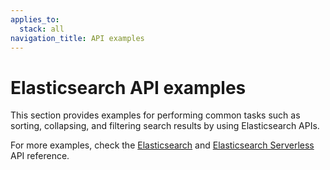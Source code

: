 ```yaml
---
applies_to:
  stack: all
navigation_title: API examples
---
```

# Elasticsearch API examples

This section provides examples for performing common tasks such as sorting, collapsing, and filtering search results by using Elasticsearch APIs.

For more examples, check the [Elasticsearch](https://www.elastic.co/docs/api/doc/elasticsearch) and [Elasticsearch Serverless](https://www.elastic.co/docs/api/doc/elasticsearch-serverless) API reference.
